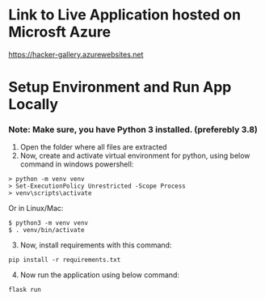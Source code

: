 # Link to Live Application hosted on Microsft Azure

https://hacker-gallery.azurewebsites.net

# Setup Environment and Run App Locally

### Note: Make sure, you have Python 3 installed. (preferebly 3.8)  

1. Open the folder where all files are extracted
2. Now, create and activate virtual environment for python, using below command in windows powershell:
```
> python -m venv venv
> Set-ExecutionPolicy Unrestricted -Scope Process
> venv\scripts\activate
```
Or in Linux/Mac:
```
$ python3 -m venv venv
$ . venv/bin/activate
```
3. Now, install requirements with this command:
```
pip install -r requirements.txt
```
4. Now run the application using below command:
```
flask run
```